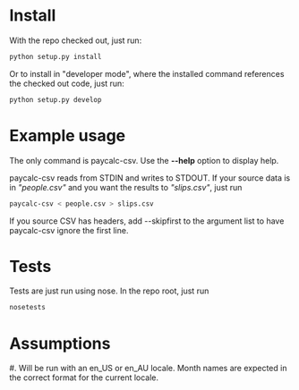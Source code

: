 
# Install

With the repo checked out, just run:

```bash
python setup.py install
```

Or to install in "developer mode", where the installed command references the
checked out code, just run:

```bash
python setup.py develop
```


# Example usage

The only command is paycalc-csv. Use the **--help** option to display help.

paycalc-csv reads from STDIN and writes to STDOUT. If your source data is in
*"people.csv"* and you want the results to *"slips.csv"*, just run

```bash
paycalc-csv < people.csv > slips.csv
```

If you source CSV has headers, add --skipfirst to the argument list to have
paycalc-csv ignore the first line.

# Tests

Tests are just run using nose. In the repo root, just run

```bash
nosetests
```

# Assumptions

 #. Will be run with an en_US or en_AU locale. Month names are expected in the
    correct format for the current locale.
